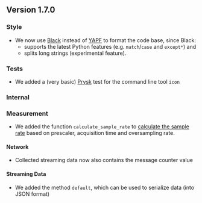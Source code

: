 ## Version 1.7.0

### Style

- We now use [Black][] instead of [YAPF](https://github.com/google/yapf) to format the code base, since Black:
  - supports the latest Python features (e.g. `match`/`case` and `except*`) and
  - splits long strings (experimental feature).

[Black]: https://github.com/psf/black

### Tests

- We added a (very basic) [Prysk](https://pypi.org/project/prysk/) test for the command line tool `icon`

### Internal

### Measurement

- We added the function `calculate_sample_rate` to [calculate the sample rate](https://mytoolit.github.io/Documentation/#sampling-rate) based on prescaler, acquisition time and oversampling rate.

#### Network

- Collected streaming data now also contains the message counter value

#### Streaming Data

- We added the method `default`, which can be used to serialize data (into JSON format)
